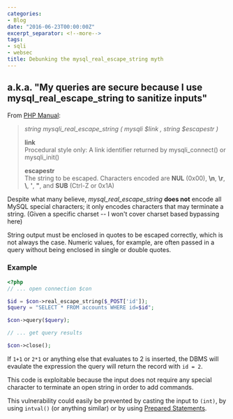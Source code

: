 ```yaml
---
categories:
- Blog
date: "2016-06-23T00:00:00Z"
excerpt_separator: <!--more-->
tags:
- sqli
- websec
title: Debunking the mysql_real_escape_string myth
---
```

## a.k.a. "My queries are secure because I use mysql_real_escape_string to sanitize inputs"

From [PHP Manual](http://php.net/manual/it/mysqli.real-escape-string.php):

> *string mysqli_real_escape_string ( mysqli $link , string $escapestr )*
>
> **link**  
> Procedural style only: A link identifier returned by mysqli_connect() or mysqli_init()
>
> **escapestr**  
> The string to be escaped.
> Characters encoded are **NUL** (0x00), **\n**, **\r**, **\\**, **'**, **"**, and **SUB** (Ctrl-Z or 0x1A)

Despite what many believe, *mysql_real_escape_string* **does not** encode all MySQL special characters; it only encodes characters that may terminate a string. (Given a specific charset -- I won't cover charset based bypassing here)

String output must be enclosed in quotes to be escaped correctly, which is not always the case. Numeric values, for example, are often passed in a query without being enclosed in single or double quotes.

### Example


``` php
<?php
// ... open connection $con

$id = $con->real_escape_string($_POST['id']);
$query = "SELECT * FROM accounts WHERE id=$id";

$con->query($query);

// ... get query results

$con->close();
```

If `1+1` or `2*1` or anything else that evaluates to 2 is inserted, the DBMS will evaulate the expression the query will return the record with `id = 2`.

This code is exploitable because the input does not require any special character to terminate an open string in order to add commands.

This vulnerability could easily be prevented by casting the input to `(int)`, by using `intval()` (or anything similar) or by using [Prepared Statements](http://php.net/manual/it/mysqli.prepare.php).

